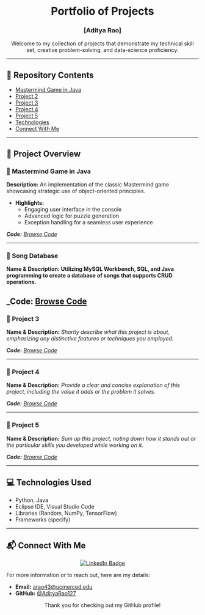 <div align="center">

# Portfolio of Projects
### [Aditya Rao]

Welcome to my collection of projects that demonstrate my technical skill set, creative problem-solving, and data-science proficiency.

</div>

---

## 📂 Repository Contents
- [Mastermind Game in Java](#Mastermind%20Game/)
- [Project 2](#Song%20Database/)
- [Project 3](#project-3)
- [Project 4](#project-4)
- [Project 5](#project-5)
- [Technologies](#technologies-used)
- [Connect With Me](#connect-with-me)

---

## 🚀 Project Overview

### 🧠 Mastermind Game in Java
**Description:** An implementation of the classic Mastermind game showcasing strategic use of object-oriented principles.

- **Highlights:**
  - Engaging user interface in the console
  - Advanced logic for puzzle generation
  - Exception handling for a seamless user experience

_**Code:** [Browse Code](Mastermind%20Game/Mastermind.java)_

---

### 📌 Song Database
**Name & Description: Utilizing MySQL Workbench, SQL, and Java programming to create a database of songs that supports CRUD operations.** 

_**Code:** [Browse Code](Song%20Database/src/musicpack/Player.java)
---

### 📌 Project 3
**Name & Description:** 
_Shortly describe what this project is about, emphasizing any distinctive features or techniques you employed._

_**Code:** [Browse Code](./Path/To/Mastermind/Folder)_

---

### 📌 Project 4
**Name & Description:** 
_Provide a clear and concise explanation of this project, including the value it adds or the problem it solves._

_**Code:** [Browse Code](./Path/To/Mastermind/Folder)_

---

### 📌 Project 5
**Name & Description:** 
_Sum up this project, noting down how it stands out or the particular skills you developed while working on it._

_**Code:** [Browse Code](./Path/To/Mastermind/Folder)_

---

## 💻 Technologies Used
- Python, Java
- Eclipse IDE, Visual Studio Code
- Libraries (Random, NumPy, TensorFlow)
- Frameworks (specify)

---

## 📬 Connect With Me

<div align="center">

[![LinkedIn Badge](https://img.shields.io/badge/-LinkedIn-blue?style=flat-square&logo=LinkedIn&logoColor=white&link=Your_LinkedIn_URL)](https://www.linkedin.com/in/aditya-kr-rao/)

</div>

For more information or to reach out, here are my details:

- **Email:** arao43@ucmerced.edu
- **GitHub:** [@AdityaRao127](https://github.com/AdityaRao127)

<div align="center">
  
Thank you for checking out my GitHub profile!

</div>
